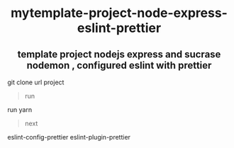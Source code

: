 <h1 align='center'> mytemplate-project-node-express-eslint-prettier </h1>
<h2 align='center'> template project nodejs express and sucrase nodemon , configured eslint with prettier</h2>

git clone url project
  > run
  
 run yarn
 
  > next
  
 eslint-config-prettier eslint-plugin-prettier
